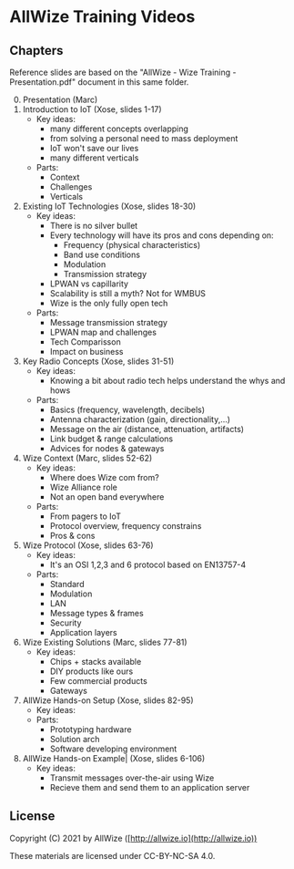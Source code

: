 # AllWize Training Videos

## Chapters

Reference slides are based on the "AllWize - Wize Training - Presentation.pdf" document in this same folder.

0. Presentation (Marc)
1. Introduction to IoT (Xose, slides 1-17)
    * Key ideas:
        * many different concepts overlapping
        * from solving a personal need to mass deployment
        * IoT won't save our lives
        * many different verticals
    * Parts:
        * Context
        * Challenges
        * Verticals
2. Existing IoT Technologies (Xose, slides 18-30)
    * Key ideas:
        * There is no silver bullet
        * Every technology will have its pros and cons depending on:
            * Frequency (physical characteristics)
            * Band use conditions
            * Modulation
            * Transmission strategy
        * LPWAN vs capillarity
        * Scalability is still a myth? Not for WMBUS
        * Wize is the only fully open tech
    * Parts:
        * Message transmission strategy
        * LPWAN map and challenges
        * Tech Comparisson
        * Impact on business
3. Key Radio Concepts (Xose, slides 31-51)
    * Key ideas:
        * Knowing a bit about radio tech helps understand the whys and hows
    * Parts:
        * Basics (frequency, wavelength, decibels)
        * Antenna characterization (gain, directionality,...)
        * Message on the air (distance, attenuation, artifacts)
        * Link budget & range calculations
        * Advices for nodes & gateways
4. Wize Context (Marc, slides 52-62)
    * Key ideas:
        * Where does Wize com from?
        * Wize Alliance role
        * Not an open band everywhere
    * Parts:
        * From pagers to IoT
        * Protocol overview, frequency constrains
        * Pros & cons
5. Wize Protocol (Xose, slides 63-76)
    * Key ideas:
        * It's an OSI 1,2,3 and 6 protocol based on EN13757-4
    * Parts:
        * Standard
        * Modulation
        * LAN
        * Message types & frames
        * Security
        * Application layers
6. Wize Existing Solutions (Marc, slides 77-81)
    * Key ideas:
        * Chips + stacks available
        * DIY products like ours
        * Few commercial products
        * Gateways
7. AllWize Hands-on Setup (Xose, slides 82-95)
    * Key ideas:
    * Parts:
        * Prototyping hardware
        * Solution arch
        * Software developing environment
8. AllWize Hands-on Example| (Xose, slides 6-106)
    * Key ideas:
        * Transmit messages over-the-air using Wize
        * Recieve them and send them to an application server

## License

Copyright (C) 2021 by AllWize ([http://allwize.io](http://allwize.io))

These materials are licensed under CC-BY-NC-SA 4.0.
